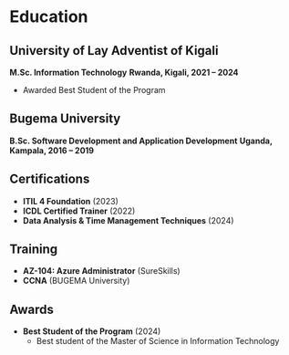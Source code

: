# Education

## University of Lay Adventist of Kigali
**M.Sc. Information Technology**
**Rwanda, Kigali, 2021 – 2024**
- Awarded Best Student of the Program

## Bugema University
**B.Sc. Software Development and Application Development**
**Uganda, Kampala, 2016 – 2019**

## Certifications

- **ITIL 4 Foundation** (2023)
- **ICDL Certified Trainer** (2022)
- **Data Analysis & Time Management Techniques** (2024)

## Training

- **AZ-104: Azure Administrator** (SureSkills)
- **CCNA** (BUGEMA University)

## Awards

- **Best Student of the Program** (2024)
  - Best student of the Master of Science in Information Technology